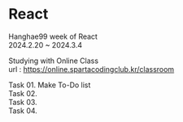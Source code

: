 # React
Hanghae99 week of React
</br>
2024.2.20 ~ 2024.3.4
</br>



Studying with Online Class
</br>
url : https://online.spartacodingclub.kr/classroom
</br>



Task 01. Make To-Do list
</br>
Task 02. 
</br>
Task 03. 
</br>
Task 04. 
</br>
